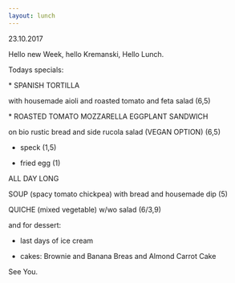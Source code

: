 ```yaml
---
layout: lunch
---
```



23.10.2017

Hello new Week, hello Kremanski, Hello Lunch.

Todays specials:

\* SPANISH TORTILLA

with housemade aioli and roasted tomato and feta salad (6,5)

\* ROASTED TOMATO MOZZARELLA EGGPLANT SANDWICH

on bio rustic bread and side rucola salad (VEGAN OPTION) (6,5)

+ speck (1,5)

+ fried egg (1)

ALL DAY LONG

SOUP (spacy tomato chickpea) with bread and housemade dip (5)

QUICHE (mixed vegetable) w/wo salad (6/3,9)

and for dessert:

- last days of ice cream

- cakes: Brownie and Banana Breas and Almond Carrot Cake

See You.